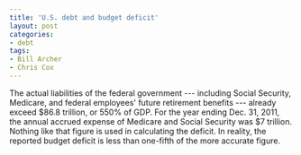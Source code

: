 ```yaml
---
title: 'U.S. debt and budget deficit'
layout: post
categories:
- debt
tags:
- Bill Archer
- Chris Cox
---
```


The actual liabilities of the federal government --- including Social Security, Medicare, and federal employees' future retirement benefits --- already exceed $86.8 trillion, or 550% of GDP. For the year ending Dec. 31, 2011, the annual accrued expense of Medicare and Social Security was $7 trillion. Nothing like that figure is used in calculating the deficit. In reality, the reported budget deficit is less than one-fifth of the more accurate figure.
